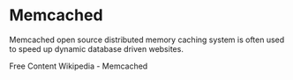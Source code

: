 # Memcached

Memcached open source distributed memory caching system is often used to speed up dynamic database driven websites.

<ResourceGroupTitle>Free Content</ResourceGroupTitle>
<BadgeLink colorScheme='yellow' badgeText='Read' href='https://en.wikipedia.org/wiki/Memcached'>Wikipedia - Memcached</BadgeLink>
